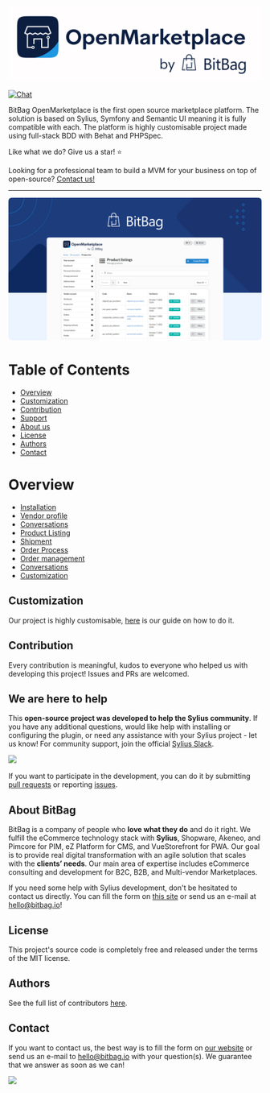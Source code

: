 <p align="center">
    <a href="https://bitbag.io/" target="_blank">
        <img src="doc/images/open-marketplace-logo.png" />
    </a>
</p>

<p>
  <a href="https://join.slack.com/t/openmarketplacegroup/shared_invite/zt-1ij1t41wx-HfAR6~URm3OAcqm0jc423Q">
     <img src="https://img.shields.io/badge/chat-on%20slack-e51670.svg" alt="Chat">
  </a>
</p>

BitBag OpenMarketplace is the first open source marketplace platform. The solution is based on Sylius, Symfony and Semantic UI meaning it is fully compatible with each. The platform is highly customisable project made using full-stack BDD with Behat and PHPSpec.

Like what we do? Give us a star! ⭐

Looking for a professional team to build a MVM for your business on top of open-source? [Contact us!](https://bitbag.io/contact-us)

---
<p align="center">
    <a href="https://bitbag.io/" target="_blank">
        <img src="doc/images/overview.png" />
    </a>
</p>

# Table of Contents

* [Overview](#overview)
* [Customization](#customization)
* [Contribution](#contribution)
* [Support](#we-are-here-to-help)
* [About us](#about-bitbag)
* [License](#license)
* [Authors](#Authors)
* [Contact](#contact)

# Overview

- [Installation](./doc/installation.md)
- [Vendor profile](./doc/vendor-profile.md)
- [Conversations](./doc/conversations.md)
- [Product Listing](./doc/product_listings.md)
- [Shipment](./doc/manage_shipping_methods.md)
- [Order Process](./doc/order_process.md)
- [Order management](./doc/manage_orders.md)
- [Conversations](./doc/conversations.md)
- [Customization](./doc/how_to_customize.md)

## Customization

Our project is highly customisable, [here](./doc/how-to-customize.md) is our guide on how to do it.

## Contribution

Every contribution is meaningful, kudos to everyone who helped us with developing this project! Issues and PRs are welcomed.

## We are here to help

This **open-source project was developed to help the Sylius community**. If you have any additional questions, would like help with installing or configuring the plugin, or need any assistance with your Sylius project - let us know! For community support, join the official [Sylius Slack](https://sylius-slackin.herokuapp.com/).

[![](https://bitbag.io/wp-content/uploads/2020/10/button-contact.png)](https://bitbag.io/contact-us/)


If you want to participate in the development, you can do it by submitting [pull requests](https://github.com/BitBagCommerce/OpenMarketplace/pulls) or reporting [issues](https://github.com/BitBagCommerce/OpenMarketplace/issues).

## About BitBag

BitBag is a company of people who **love what they do** and do it right. We fulfill the eCommerce technology stack with **Sylius**, Shopware, Akeneo, and Pimcore for PIM, eZ Platform for CMS, and VueStorefront for PWA. Our goal is to provide real digital transformation with an agile solution that scales with the **clients’ needs**. Our main area of expertise includes eCommerce consulting and development for B2C, B2B, and Multi-vendor Marketplaces.</br>

If you need some help with Sylius development, don't be hesitated to contact us directly. You can fill the form on [this site](https://bitbag.io/contact-us/) or send us an e-mail at hello@bitbag.io!

## License

This project's source code is completely free and released under the terms of the MIT license.

## Authors

See the full list of contributors [here](https://github.com/BitBagCommerce/OpenMarketplace/contributors).

## Contact

If you want to contact us, the best way is to fill the form on [our website](https://bitbag.io/contact-us/) or send us an e-mail to hello@bitbag.io with your question(s). We guarantee that we answer as soon as we can!

[![](https://bitbag.io/wp-content/uploads/2021/08/badges-bitbag.png)](https://bitbag.io/contact-us/)
